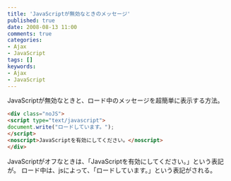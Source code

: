 ```yaml
---
title: 'JavaScriptが無効なときのメッセージ'
published: true
date: 2008-08-13 11:00
comments: true
categories:
- Ajax
- JavaScript
tags: []
keywords:
- Ajax
- JavaScript
---
```

JavaScriptが無効なときと、ロード中のメッセージを超簡単に表示する方法。


```html
<div class="noJS">
<script type="text/javascript">
document.write("ロードしています。");
</script>
<noscript>JavaScriptを有効にしてください。</noscript>
</div>
```

JavaScriptがオフなときは、「JavaScriptを有効にしてください。」という表記が。
ロード中は、jsによって、「ロードしています。」という表記がされる。